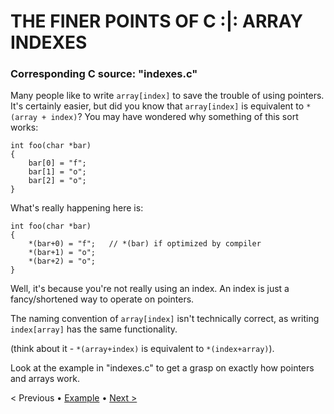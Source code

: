 # THE FINER POINTS OF C :|: ARRAY INDEXES
### Corresponding C source: "indexes.c"

Many people like to write `array[index]` to save the trouble of using pointers.
It's certainly easier, but did you know that `array[index]` is equivalent to `*(array + index)`?
You may have wondered why something of this sort works:

    int foo(char *bar)
    {
        bar[0] = "f";
        bar[1] = "o";
        bar[2] = "o";
    }

What's really happening here is:

    int foo(char *bar)
    {
        *(bar+0) = "f";   // *(bar) if optimized by compiler
        *(bar+1) = "o";
        *(bar+2) = "o";
    }

Well, it's because you're not really using an index. An index is just a fancy/shortened way to operate on pointers.

The naming convention of `array[index]` isn't technically correct, as writing `index[array]` has the same functionality.

(think about it - `*(array+index)` is equivalent to `*(index+array)`).

Look at the example in "indexes.c" to get a grasp on exactly how pointers and arrays work.

&lt; Previous &bull; [Example](https://github.com/aaronryank/finer-points-of-c/blob/master/1/indexes.c) &bull; [Next >](https://github.com/aaronryank/finer-points-of-c/tree/master/2)
